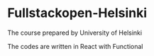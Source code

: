 # Fullstackopen-Helsinki

The course prepared by University of Helsinki

The codes are written in React with Functional
